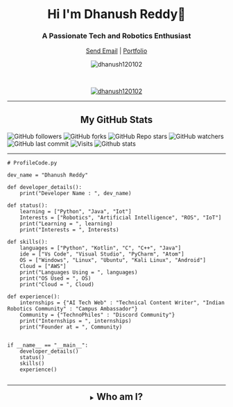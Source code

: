 <h1 align="center">Hi I'm Dhanush Reddy👋 </h1>
<h3 align="center">A Passionate Tech and Robotics Enthusiast</h3>

<p align="center">
	<a href="mailto:dhanush.reddy120102@gmail.com" target="_blank" align="center">Send Email</a> |
	<a href="https://github.com/dhanush120102" target="_blank" align="center">Portfolio</a>
</p>

<p align="center"><img align="center" src="https://github-readme-streak-stats.herokuapp.com/?user=dhanush120102&theme=tokyonight&ring=15f4ee&fire=15f4ee&currStreakNum=a35eff&currStreakLabel=a35eff&sideLabels=4296f5&sideNums=4296f5" alt="dhanush120102" /></p>

<br />

<p align="center"> <a href="https://github.com/ryo-ma/github-profile-trophy"><img src="https://github-profile-trophy.vercel.app/?username=dhanush120102&title=Issues,Followers,PullRequest,MultipleLang,Stars,Commit&theme=onedark&no-bg=true&no-frame=true" alt="dhanush120102" /></a> </p>

<hr />

<p align="center"> <h2 align="center">My GitHub  Stats</h2>
  
![GitHub followers](https://img.shields.io/github/followers/dhanush120102?logo=GitHub%20Followers&style=social)
![GitHub forks](https://img.shields.io/github/forks/dhanush120102/dhanush120102?logo=Forks&style=social)
![GitHub Repo stars](https://img.shields.io/github/stars/dhanush120102/dhanush120102?style=social)
![GitHub watchers](https://img.shields.io/github/watchers/dhanush120102/dhanush120102?logo=Watchers&?style=social)
![GitHub last commit](https://img.shields.io/github/last-commit/dhanush120102/dhanush120102?style=plastic&logo=appveyor)
![Visits](http://estruyf-github.azurewebsites.net/api/VisitorHit?user=dhanush120102&repo=dhanush120102-visitors-badge&countColorcountColor&countColor=%237B1E7A?style=social)
![Github stats](https://github-readme-stats.vercel.app/api?username=dhanush120102)
</p>
<hr />

```
# ProfileCode.py

dev_name = "Dhanush Reddy"

def developer_details():
    print("Developer Name : ", dev_name)

def status():
    learning = ["Python", "Java", "Iot"]
    Interests = ["Robotics", "Artificial Intelligence", "ROS", "IoT"]
    print("Learning = ", learning)
    print("Interests = ", Interests)

def skills():
    languages = ["Python", "Kotlin", "C", "C++", "Java"]
    ide = ["Vs Code", "Visual Studio", "PyCharm", "Atom"]
    OS = ["Windows", "Linux", "Ubuntu", "Kali Linux", "Android"]
    Cloud = ["AWS"]
    print("Languages Using = ", languages)
    print("OS Used = ", OS)
    print("Cloud = ", Cloud)

def experience():
    internships = {"AI Tech Web" : "Technical Content Writer", "Indian Robotics Community" : "Campus Ambassador"}
    Community = {"TechnoPhiles" : "Discord Community"}
    print("Internships = ", internships)
    print("Founder at = ", Community)


if __name__ == "__main__":
    developer_details()
    status()
    skills()
    experience()
    
```
<hr />
<details align="center">
  <summary align="center"><h2 style="display: inline;">Who am I?<h2></summary>
	<p align="center">
		Hi, my name is Dhanush Reddy
<br />
![danny](https://user-images.githubusercontent.com/66290459/118655980-b374f300-b807-11eb-8f6a-ab2771c88f42.jpg)


<br />
</p>

<hr />



<details>
	<summary><h2 style="display: inline;">More about My Works</h2></summary>
	<h2 align="center">Community</h2>
	
We have a discord server! [![Discord](https://img.shields.io/discord/779327072727203860.svg?label=&logo=discord&logoColor=ffffff&color=7389D8&labelColor=6A7EC2)](https://discord.gg/EVXCUtJXWw) This should be your first stop to be a TechnoPhhiles. Why don't you introduce yourself right now? 
[Join the TechnoPhiles Discord Server](https://discord.gg/EVXCUtJXWw)


<br />
<hr />


<details align="center">
  <summary align="center"><h2 style="display: inline;">What do I Know?<h2></summary>
	<p align="center">
	
 
## Tech Knowledge:

![Python](https://img.shields.io/badge/Python-3776AB?style=for-the-badge&logo=python&logoColor=white)
![HTML5](https://img.shields.io/badge/HTML5-E34F26?style=for-the-badge&logo=html5&logoColor=white)
![C](https://img.shields.io/badge/C-00599C?style=for-the-badge&logo=c&logoColor=white)
![C++](https://img.shields.io/badge/C%2B%2B-00599C?style=for-the-badge&logo=c%2B%2B&logoColor=white)
![Open CV](	https://img.shields.io/badge/OpenCV-27338e?style=for-the-badge&logo=OpenCV&logoColor=white)
![Microsoft](https://img.shields.io/badge/Microsoft-666666?style=for-the-badge&logo=microsoft&logoColor=white)
![Power Shell](https://img.shields.io/badge/PowerShell-5391FE?style=for-the-badge&logo=PowerShell&logoColor=white)
![Android](https://img.shields.io/badge/Android-3DDC84?style=for-the-badge&logo=android&logoColor=white)
![Windows](https://img.shields.io/badge/Windows-0078D6?style=for-the-badge&logo=windows&logoColor=white)
![Linux](https://img.shields.io/badge/Linux-FCC624?style=for-the-badge&logo=linux&logoColor=black)
![Ubuntu](https://img.shields.io/badge/Ubuntu-E95420?style=for-the-badge&logo=ubuntu&logoColor=white)
![VS Code](https://img.shields.io/badge/Visual_Studio_Code-0078D4?style=for-the-badge&logo=visual%20studio%20code&logoColor=white)
![Visual Studio 2019](https://img.shields.io/badge/Visual_Studio_2019-5C2D91?style=for-the-badge&logo=visual%20studio&logoColor=white)
![Arduino](https://img.shields.io/badge/Arduino_IDE-00979D?style=for-the-badge&logo=arduino&logoColor=white)


<br />
</p>
<hr />
<details align="center">
  <summary align="center"><h2 style="display: inline;">Connect With Me?<h2></summary>
	<p align="center">
	



[![Linkedin](https://img.shields.io/badge/LinkedIn-0077B5?style=plastic&logo=linkedin&logoColor=white)][linkedin]
[![Gmail](https://img.shields.io/badge/Gmail-D14836?style=plastic&logo=gmail&logoColor=white)](mailto:[gmail])
[![Instagram](https://img.shields.io/badge/Instagram-E4405F?style=plastic=instagram&logoColor=white)][instagram]

## Thank you for scroling down!!
</p>
<br />
<hr />

[linkedin]: www.linkedin.com/in/dhanushreddy12
[gmail]: dhanush.reddy120102@gmail.com
[instagram]: https://www.instagram.com/danny_roadster12/



</details>
</details>
</details>

